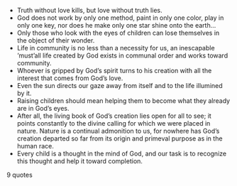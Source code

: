  - Truth without love kills, but love without truth lies.
 - God does not work by only one method, paint in only one color, play in only one key, nor does he make only one star shine onto the earth...
 - Only those who look with the eyes of children can lose themselves in the object of their wonder.
 - Life in community is no less than a necessity for us, an inescapable ’must’all life created by God exists in communal order and works toward community.
 - Whoever is gripped by God’s spirit turns to his creation with all the interest that comes from God’s love.
 - Even the sun directs our gaze away from itself and to the life illumined by it.
 - Raising children should mean helping them to become what they already are in God’s eyes.
 - After all, the living book of God’s creation lies open for all to see; it points constantly to the divine calling for which we were placed in nature. Nature is a continual admonition to us, for nowhere has God’s creation departed so far from its origin and primeval purpose as in the human race.
 - Every child is a thought in the mind of God, and our task is to recognize this thought and help it toward completion.

9 quotes